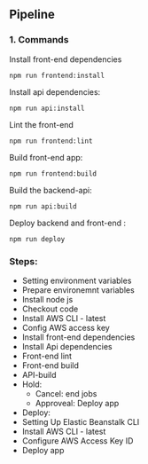 ## Pipeline
### 1. Commands
Install front-end dependencies

```
npm run frontend:install
```

Install api dependencies:

```
npm run api:install
```

Lint the front-end

```
npm run frontend:lint
```

Build front-end app:

```
npm run frontend:build
```

Build the backend-api:

```
npm run api:build
```

Deploy backend and front-end :

```
npm run deploy
```

### Steps:
- Setting environment variables
- Prepare environemnt variables
- Install node js
- Checkout code
- Install AWS CLI - latest
- Config AWS access key
- Install front-end dependencies
- Install Api dependencies
- Front-end lint
- Front-end build
- API-build
- Hold:
  - Cancel: end jobs
  - Approveal: Deploy app
- Deploy:
 - Setting Up Elastic Beanstalk CLI
 - Install AWS CLI - latest
 - Configure AWS Access Key ID
 - Deploy app

